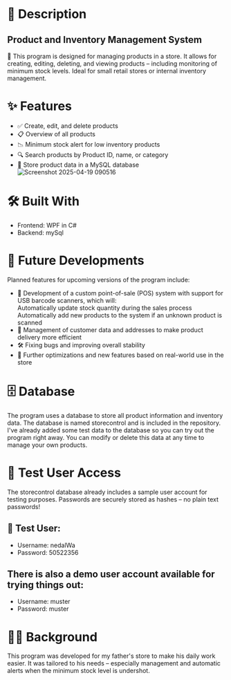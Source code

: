 # :pencil: Description
## Product and Inventory Management System
🛒 This program is designed for managing products in a store. It allows for creating, editing, deleting, and viewing products – including monitoring of minimum stock levels.
Ideal for small retail stores or internal inventory management.
# ✨ Features
- ✅ Create, edit, and delete products
- 📋 Overview of all products
- 📉 Minimum stock alert for low inventory products
- 🔍 Search products by Product ID, name, or category
- 💾 Store product data in a MySQL database
![Screenshot 2025-04-19 090516](https://github.com/user-attachments/assets/16ced7b4-8b0a-4b9d-9eac-8ac97cbd5411)</b>
# 🛠️ Built With
- Frontend: WPF in C#
- Backend: mySql
# 🔮 Future Developments
Planned features for upcoming versions of the program include:
- 🧾 Development of a custom point-of-sale (POS) system with support for USB barcode scanners, which will:
         </br>Automatically update stock quantity during the sales process
         </br>Automatically add new products to the system if an unknown product is scanned
- 📇 Management of customer data and addresses to make product delivery more efficient
- 🛠️ Fixing bugs and improving overall stability
- 🚀 Further optimizations and new features based on real-world use in the store
# 🗄️ Database
The program uses a database to store all product information and inventory data. The database is named storecontrol and is included in the repository.
I've already added some test data to the database so you can try out the program right away. You can modify or delete this data at any time to manage your own products.
# 🔐 Test User Access
The storecontrol database already includes a sample user account for testing purposes.
Passwords are securely stored as hashes – no plain text passwords!
## 👤 Test User:
- Username: nedalWa
- Password: 50522356</br>
## There is also a demo user account available for trying things out:
- Username: muster
- Password: muster
# 👨‍👦 Background
This program was developed for my father's store to make his daily work easier. It was tailored to his needs – especially management and automatic alerts when the minimum stock level is undershot.
